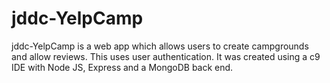 # jddc-YelpCamp
jddc-YelpCamp is a web app which allows users to create campgrounds and allow reviews. This uses user authentication. It was created using a c9 IDE with Node JS, Express and a MongoDB back end. 
